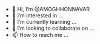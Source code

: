 - 👋 Hi, I’m @AMOGHHONNAVAR
- 👀 I’m interested in ...
- 🌱 I’m currently learning ...
- 💞️ I’m looking to collaborate on ...
- 📫 How to reach me ...

<!---
AMOGHHONNAVAR/AMOGHHONNAVAR is a ✨ special ✨ repository because its `README.md` (this file) appears on your GitHub profile.
You can click the Preview link to take a look at your changes.
--->
